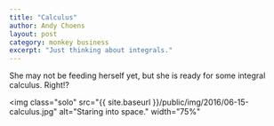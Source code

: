 ```yaml
---
title: "Calculus"
author: Andy Choens
layout: post
category: monkey business
excerpt: "Just thinking about integrals."
---
```


She may not be feeding herself yet, but she is ready for some integral
calculus. Right!?

<img
 class="solo"
 src="{{ site.baseurl }}/public/img/2016/06-15-calculus.jpg"
 alt="Staring into space."
 width="75%"
>

